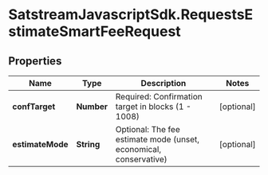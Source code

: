 # SatstreamJavascriptSdk.RequestsEstimateSmartFeeRequest

## Properties
Name | Type | Description | Notes
------------ | ------------- | ------------- | -------------
**confTarget** | **Number** | Required: Confirmation target in blocks (1 - 1008) | [optional] 
**estimateMode** | **String** | Optional: The fee estimate mode (unset, economical, conservative) | [optional] 
